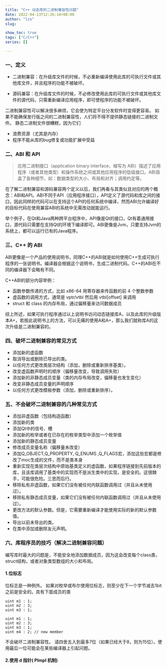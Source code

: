 ```yaml
---
title: "C++ 动态库的二进制兼容性问题"
date: 2022-04-13T12:26:14+08:00
author: "lzx"
slug:

show_toc: true
tags: ["C/C++"]
series: []

---
```


### 一、定义

- 二进制兼容：在升级库文件的时候，不必重新编译使用此库的可执行文件或其他库文件，并且程序的功能不被破坏。

- 源码兼容：在升级库文件的时候，不必修改使用此库的可执行文件或其他库文件的源代码，只需重新编译应用程序，即可使程序的功能不被破坏。

二进制兼容性可以解决很多麻烦，它会使为特定平台分发软件时变得更容易。 如果不能确保发行版之间的二进制兼容性，人们将不得不提供静态链接的二进制文件。 静态二进制文件很糟糕，因为它们

- 浪费资源（尤其是内存）
- 程序不能从库的bug修复或功能扩展中受益

### 二、ABI 和 API

> 应用二进制接口（application binary interface，缩写为 ABI）描述了应用程序（或者其他类型）和操作系统之间或其他应用程序的低级接口。ABI涵盖了各种细节，如：数据类型的大小、布局和对齐；调用约定等。

在了解二进制兼容和源码兼容两个定义以后，我们再看与其类似且对应的两个概念：ABI和API。ABI不同于API（应用程序接口），API定义了源代码和库之间的接口，因此同样的代码可以在支持这个API的任何系统中编译，然而ABI允许编译好的目标代码在使用兼容ABI的系统中无需改动就能运行。

举个例子，在Qt和Java两种跨平台程序中，API像是Qt的接口，Qt有着通用接口，源代码只需要在支持Qt的环境下编译即可。ABI更像是Jvm，只要支持Jvm的系统上，都可以运行已有的Java程序。

### 三、C++ 的 ABI
ABI更像是一个产品的使用说明书，同理C++的ABI就是如何使用C++生成可执行程序的一张说明书。编译器会根据这个说明书，生成二进制代码。C++的ABI在不同的编译器下会略有不同。

C++ABI的部分内容举例：

* 函数参数传递的方式，比如 x86-64 用寄存器来传函数的前 4 个整数参数
* 虚函数的调用方式，通常是 vptr/vtbl 然后用 vtbl[offset] 来调用
* struct 和 class 的内存布局，通过偏移量来访问数据成员

综上所述，如果可执行程序通过以上说明书访问动态链接库A，以及此库的升级版本A+，若按此说明书上的方法，可以无痛的使用A和A+，那么我们就称库A的这次升级是二进制兼容的。

### 四、破坏二进制兼容的常见方式

* 添加新的虚函数
* 取消导出或删除已导出的类。
* 以任何方式更改类层次结构（添加，删除或重新排序基类）。
* 改变虚函数声明时的顺序（偏移量改变，导致调用失败）
* 添加新的非静态成员变量（类的内存布局改变，偏移量也发生变化）
* 改变非静态成员变量的声明顺序
* 以任何方式更改模板参数（添加，删除或重新排序）。


### 五、不会破坏二进制兼容的几种常见方式

* 添加非虚函数（包括构造函数）
* 添加新的类
* 添加Qt中的信号、槽
* 添加新的枚举或者在已存在的枚举类型中添加一个枚举值
* 添加新的静态成员变量
* 修改成员变量名称（偏移量未改变）
* 添加Q_OBJECT,Q_PROPERTY, Q_ENUMS ,Q_FLAGS宏，添加这些宏都是修改了moc生成的文件，而不是类本身
* 重新实现在类层次结构中原始基类定义的虚函数，如果程序链接到先前版本的库，且该库调用了基类中的实现而不是派生类中的实现，是安全的。这很棘手，可能很危险。三思而后行。
* 移除私有非虚函数，如果它们没有被任何内联函数调用过（并且从未使用过）。
* 移除私有静态成员变量，如果它们没有被任何内联函数调用过（并且从未使用过）。
* 更改方法的默认参数。但是，它需要重新编译才能使用实际的新的默认参数值。
* 导出以前未导出的类。
* 在类中添加或删除友元声明。

### 六、库程序员的技巧（解决二进制兼容问题）

编写库时最大的问题是，不能安全地添加数据成员，因为这会改变每个class类，struct结构，或者对象类型数组的大小和布局。

#### 1.位标志

位标志是一种例外。 如果对枚举或布尔使用位标志，则至少在下一个字节减去1bit之前是安全的。具有下面成员的类

```
uint m1 : 1;
uint m2 : 3;
uint m3 : 1;
```
```
uint m1 : 1;
uint m2 : 3;
uint m3 : 1;
uint m4 : 2; // new member
```

不会破坏二进制兼容性。 请四舍五入到最多7位（如果已经大于8，则为15位）。使用最后一位可能会在某些编译器上引起问题。

#### 2.使用 d 指针( PImpl 机制)
